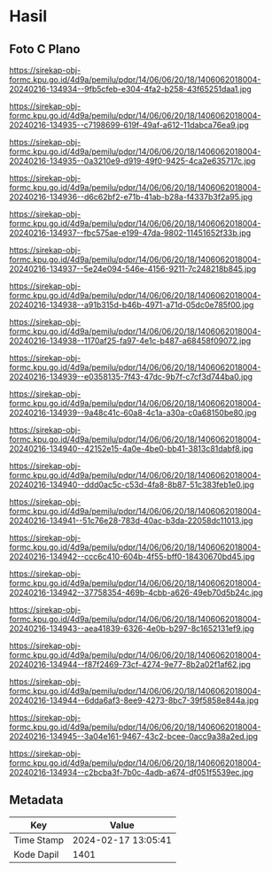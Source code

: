 # Hasil

## Foto C Plano

https://sirekap-obj-formc.kpu.go.id/4d9a/pemilu/pdpr/14/06/06/20/18/1406062018004-20240216-134934--9fb5cfeb-e304-4fa2-b258-43f65251daa1.jpg

https://sirekap-obj-formc.kpu.go.id/4d9a/pemilu/pdpr/14/06/06/20/18/1406062018004-20240216-134935--c7198699-619f-49af-a612-11dabca76ea9.jpg

https://sirekap-obj-formc.kpu.go.id/4d9a/pemilu/pdpr/14/06/06/20/18/1406062018004-20240216-134935--0a3210e9-d919-49f0-9425-4ca2e635717c.jpg

https://sirekap-obj-formc.kpu.go.id/4d9a/pemilu/pdpr/14/06/06/20/18/1406062018004-20240216-134936--d6c62bf2-e71b-41ab-b28a-f4337b3f2a95.jpg

https://sirekap-obj-formc.kpu.go.id/4d9a/pemilu/pdpr/14/06/06/20/18/1406062018004-20240216-134937--fbc575ae-e199-47da-9802-11451652f33b.jpg

https://sirekap-obj-formc.kpu.go.id/4d9a/pemilu/pdpr/14/06/06/20/18/1406062018004-20240216-134937--5e24e094-546e-4156-9211-7c248218b845.jpg

https://sirekap-obj-formc.kpu.go.id/4d9a/pemilu/pdpr/14/06/06/20/18/1406062018004-20240216-134938--a91b315d-b46b-4971-a71d-05dc0e785f00.jpg

https://sirekap-obj-formc.kpu.go.id/4d9a/pemilu/pdpr/14/06/06/20/18/1406062018004-20240216-134938--1170af25-fa97-4e1c-b487-a68458f09072.jpg

https://sirekap-obj-formc.kpu.go.id/4d9a/pemilu/pdpr/14/06/06/20/18/1406062018004-20240216-134939--e0358135-7f43-47dc-9b7f-c7cf3d744ba0.jpg

https://sirekap-obj-formc.kpu.go.id/4d9a/pemilu/pdpr/14/06/06/20/18/1406062018004-20240216-134939--9a48c41c-60a8-4c1a-a30a-c0a68150be80.jpg

https://sirekap-obj-formc.kpu.go.id/4d9a/pemilu/pdpr/14/06/06/20/18/1406062018004-20240216-134940--42152e15-4a0e-4be0-bb41-3813c81dabf8.jpg

https://sirekap-obj-formc.kpu.go.id/4d9a/pemilu/pdpr/14/06/06/20/18/1406062018004-20240216-134940--ddd0ac5c-c53d-4fa8-8b87-51c383feb1e0.jpg

https://sirekap-obj-formc.kpu.go.id/4d9a/pemilu/pdpr/14/06/06/20/18/1406062018004-20240216-134941--51c76e28-783d-40ac-b3da-22058dc11013.jpg

https://sirekap-obj-formc.kpu.go.id/4d9a/pemilu/pdpr/14/06/06/20/18/1406062018004-20240216-134942--ccc6c410-604b-4f55-bff0-18430670bd45.jpg

https://sirekap-obj-formc.kpu.go.id/4d9a/pemilu/pdpr/14/06/06/20/18/1406062018004-20240216-134942--37758354-469b-4cbb-a626-49eb70d5b24c.jpg

https://sirekap-obj-formc.kpu.go.id/4d9a/pemilu/pdpr/14/06/06/20/18/1406062018004-20240216-134943--aea41839-6326-4e0b-b297-8c1652131ef9.jpg

https://sirekap-obj-formc.kpu.go.id/4d9a/pemilu/pdpr/14/06/06/20/18/1406062018004-20240216-134944--f87f2469-73cf-4274-9e77-8b2a02f1af62.jpg

https://sirekap-obj-formc.kpu.go.id/4d9a/pemilu/pdpr/14/06/06/20/18/1406062018004-20240216-134944--6dda6af3-8ee9-4273-8bc7-39f5858e844a.jpg

https://sirekap-obj-formc.kpu.go.id/4d9a/pemilu/pdpr/14/06/06/20/18/1406062018004-20240216-134945--3a04e161-9467-43c2-bcee-0acc9a38a2ed.jpg

https://sirekap-obj-formc.kpu.go.id/4d9a/pemilu/pdpr/14/06/06/20/18/1406062018004-20240216-134934--c2bcba3f-7b0c-4adb-a674-df051f5539ec.jpg


## Metadata

| Key        | Value               |
| ---------- | ------------------- |
| Time Stamp | 2024-02-17 13:05:41 |
| Kode Dapil | 1401                |



